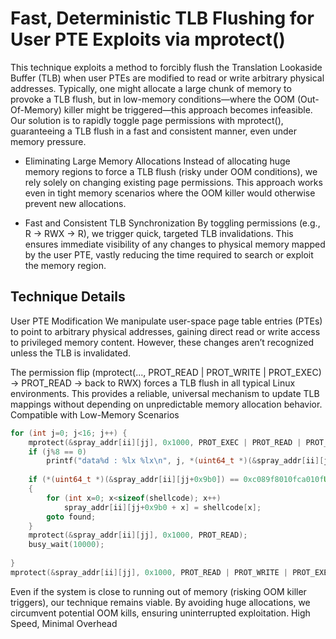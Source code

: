 # Fast, Deterministic TLB Flushing for User PTE Exploits via mprotect()
This technique exploits a method to forcibly flush the Translation Lookaside Buffer (TLB) when user PTEs are modified to read or write arbitrary physical addresses. Typically, one might allocate a large chunk of memory to provoke a TLB flush, but in low-memory conditions—where the OOM (Out-Of-Memory) killer might be triggered—this approach becomes infeasible. Our solution is to rapidly toggle page permissions with mprotect(), guaranteeing a TLB flush in a fast and consistent manner, even under memory pressure.

- Eliminating Large Memory Allocations
Instead of allocating huge memory regions to force a TLB flush (risky under OOM conditions), we rely solely on changing existing page permissions. This approach works even in tight memory scenarios where the OOM killer would otherwise prevent new allocations.

- Fast and Consistent TLB Synchronization
By toggling permissions (e.g., R -> RWX -> R), we trigger quick, targeted TLB invalidations. This ensures immediate visibility of any changes to physical memory mapped by the user PTE, vastly reducing the time required to search or exploit the memory region.

## Technique Details
User PTE Modification
We manipulate user-space page table entries (PTEs) to point to arbitrary physical addresses, gaining direct read or write access to privileged memory content. However, these changes aren’t recognized unless the TLB is invalidated.

The permission flip (mprotect(..., PROT_READ | PROT_WRITE | PROT_EXEC) -> PROT_READ -> back to RWX) forces a TLB flush in all typical Linux environments.
This provides a reliable, universal mechanism to update TLB mappings without depending on unpredictable memory allocation behavior.
Compatible with Low-Memory Scenarios

```c
for (int j=0; j<16; j++) {
    mprotect(&spray_addr[ii][jj], 0x1000, PROT_EXEC | PROT_READ | PROT_WRITE);
    if (j%8 == 0)
        printf("data%d : %lx %lx\n", j, *(uint64_t *)(&spray_addr[ii][jj]), *(uint64_t *)(&spray_addr[ii][jj+0x9b0]));
    
    if (*(uint64_t *)(&spray_addr[ii][jj+0x9b0]) == 0xc089f8010fca010fULL)
    {
        for (int x=0; x<sizeof(shellcode); x++)
            spray_addr[ii][jj+0x9b0 + x] = shellcode[x]; 
        goto found;
    }
    mprotect(&spray_addr[ii][jj], 0x1000, PROT_READ);
    busy_wait(10000);
    
}
mprotect(&spray_addr[ii][jj], 0x1000, PROT_READ | PROT_WRITE | PROT_EXEC);
```

Even if the system is close to running out of memory (risking OOM killer triggers), our technique remains viable.
By avoiding huge allocations, we circumvent potential OOM kills, ensuring uninterrupted exploitation.
High Speed, Minimal Overhead